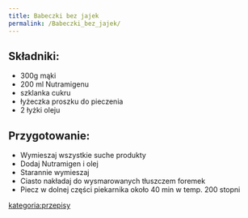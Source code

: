 ```yaml
---
title: Babeczki bez jajek
permalink: /Babeczki_bez_jajek/
---
```


Składniki:
----------

-   300g mąki
-   200 ml Nutramigenu
-   szklanka cukru
-   łyżeczka proszku do pieczenia
-   2 łyżki oleju

Przygotowanie:
--------------

-   Wymieszaj wszystkie suche produkty
-   Dodaj Nutramigen i olej
-   Starannie wymieszaj
-   Ciasto nakładaj do wysmarowanych tłuszczem foremek
-   Piecz w dolnej części piekarnika około 40 min w temp. 200 stopni

[kategoria:przepisy](/kategoria:przepisy "wikilink")